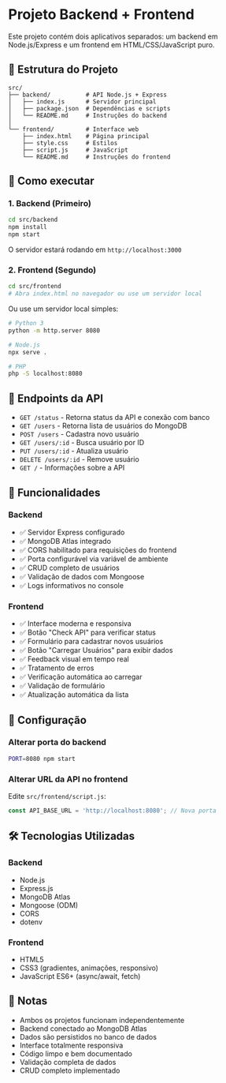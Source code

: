 # Projeto Backend + Frontend

Este projeto contém dois aplicativos separados: um backend em Node.js/Express e um frontend em HTML/CSS/JavaScript puro.

## 📁 Estrutura do Projeto

```
src/
├── backend/          # API Node.js + Express
│   ├── index.js      # Servidor principal
│   ├── package.json  # Dependências e scripts
│   └── README.md     # Instruções do backend
│
└── frontend/         # Interface web
    ├── index.html    # Página principal
    ├── style.css     # Estilos
    ├── script.js     # JavaScript
    └── README.md     # Instruções do frontend
```

## 🚀 Como executar

### 1. Backend (Primeiro)

```bash
cd src/backend
npm install
npm start
```

O servidor estará rodando em `http://localhost:3000`

### 2. Frontend (Segundo)

```bash
cd src/frontend
# Abra index.html no navegador ou use um servidor local
```

Ou use um servidor local simples:
```bash
# Python 3
python -m http.server 8080

# Node.js
npx serve .

# PHP
php -S localhost:8080
```

## 📡 Endpoints da API

- `GET /status` - Retorna status da API e conexão com banco
- `GET /users` - Retorna lista de usuários do MongoDB
- `POST /users` - Cadastra novo usuário
- `GET /users/:id` - Busca usuário por ID
- `PUT /users/:id` - Atualiza usuário
- `DELETE /users/:id` - Remove usuário
- `GET /` - Informações sobre a API

## 🎯 Funcionalidades

### Backend
- ✅ Servidor Express configurado
- ✅ MongoDB Atlas integrado
- ✅ CORS habilitado para requisições do frontend
- ✅ Porta configurável via variável de ambiente
- ✅ CRUD completo de usuários
- ✅ Validação de dados com Mongoose
- ✅ Logs informativos no console

### Frontend
- ✅ Interface moderna e responsiva
- ✅ Botão "Check API" para verificar status
- ✅ Formulário para cadastrar novos usuários
- ✅ Botão "Carregar Usuários" para exibir dados
- ✅ Feedback visual em tempo real
- ✅ Tratamento de erros
- ✅ Verificação automática ao carregar
- ✅ Validação de formulário
- ✅ Atualização automática da lista

## 🔧 Configuração

### Alterar porta do backend
```bash
PORT=8080 npm start
```

### Alterar URL da API no frontend
Edite `src/frontend/script.js`:
```javascript
const API_BASE_URL = 'http://localhost:8080'; // Nova porta
```

## 🛠️ Tecnologias Utilizadas

### Backend
- Node.js
- Express.js
- MongoDB Atlas
- Mongoose (ODM)
- CORS
- dotenv

### Frontend
- HTML5
- CSS3 (gradientes, animações, responsivo)
- JavaScript ES6+ (async/await, fetch)

## 📝 Notas

- Ambos os projetos funcionam independentemente
- Backend conectado ao MongoDB Atlas
- Dados são persistidos no banco de dados
- Interface totalmente responsiva
- Código limpo e bem documentado
- Validação completa de dados
- CRUD completo implementado 